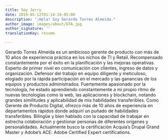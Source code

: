 ```yaml
---
title: Soy Jerry
date: 2019-05-12T01:14:34-05:00
description: "¡Hola! Soy Gerardo Torres Almeida."
author_image: images/about/GTA.jpg
author_signature: ''
translationKey: resume

---
```

Gerardo Torres Almeida es un ambicioso gerente de producto con más de 10 años de experiencia práctica en los nichos de TI y Retail. Recompensado constantemente por el éxito en la planificación y las mejoras operativas. Experto de primer nivel en comunicación con clientes, ingreso de datos y organización. Defensor del trabajo en equipo diligente y meticuloso, elogiado por la rápida participación en el mercado y las ganancias de los equipos y productos administrados.  Fuertemente apasionado por la tecnología, he estado aprendiendo constantemente a mi propio ritmo de nuevas tecnologías como la web, las aplicaciones y blockchain, notando grandes similitudes y aplicabilidad de mis habilidades transferibles.  Como Gerente de Producto Digital, ofrezco más de 10 años de experiencia en departamentos rápidos donde adquirí un puñado de habilidades transferibles. Bilingüe y bien hablado con la capacidad de trabajar en estrecha colaboración y gestionar personas de diferentes orígenes y personalidades. Actualmente busco la certificación Acquia’s Drupal Grand Master y Adobe’s ACE: Adobe Certified Expert certifications.

  
 